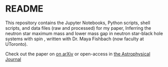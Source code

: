 # README #

This repository contains the Jupyter Notebooks, Python scripts, shell scripts, and data files (raw and processed) for my paper, Inferring the neutron star maximum mass and lower mass gap in neutron star-black hole systems with spin
, written with Dr. Maya Fishbach (now faculty at UToronto).

Check out the paper on [on arXiv](https://arxiv.org/abs/2202.05164) or open-access in [the Astrophysical Journal](https://iopscience.iop.org/article/10.3847/1538-4357/ac7f99)
